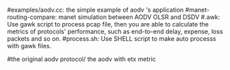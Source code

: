 #examples/aodv.cc:    the simple example of aodv 's application
#manet-routing-compare:    manet simulation between AODV OLSR and DSDV
#.awk:    Use gawk script to process pcap file, then you are able to calculate the metrics of protocols' performance, such as end-to-end delay, expense, loss packets and so on.
#process.sh:     Use SHELL script to make auto processs with gawk files.

#the original aodv protocol/ the aodv with etx metric
